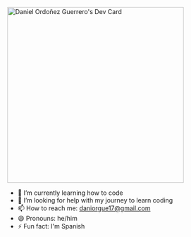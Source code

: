 <a href="https://app.daily.dev/daorgue"><img src="https://api.daily.dev/devcards/5827577f87674c87ba4c5b58ce400831.png?r=eny" width="400" alt="Daniel Ordoñez Guerrero's Dev Card"/></a>
- 🌱 I’m currently learning how to code
- 🤔 I’m looking for help with my journey to learn coding
- 📫 How to reach me: daniorgue17@gmail.com
- 😄 Pronouns: he/him
- ⚡ Fun fact: I'm Spanish
